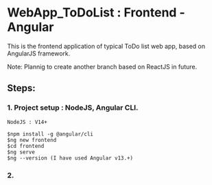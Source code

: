 # WebApp_ToDoList : Frontend - Angular

This is the frontend application of typical ToDo list web app, based on AngularJS framework. 

Note: Plannig to create another branch based on ReactJS in future.

## Steps:

### 1. Project setup : NodeJS, Angular CLI.
    NodeJS : V14+

    $npm install -g @angular/cli
    $ng new frontend
    $cd frontend
    $ng serve
    $ng --version (I have used Angular v13.+)

### 2. 
    